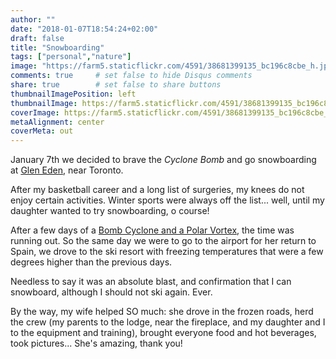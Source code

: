 ```yaml
---
author: ""
date: "2018-01-07T18:54:24+02:00"
draft: false
title: "Snowboarding"
tags: ["personal","nature"]
image: "https://farm5.staticflickr.com/4591/38681399135_bc196c8cbe_h.jpg"
comments: true     # set false to hide Disqus comments
share: true        # set false to share buttons
thumbnailImagePosition: left
thumbnailImage: https://farm5.staticflickr.com/4591/38681399135_bc196c8cbe_h.jpg
coverImage: https://farm5.staticflickr.com/4591/38681399135_bc196c8cbe_h.jpg
metaAlignment: center
coverMeta: out
---
```

January 7th we decided to brave the *Cyclone Bomb* and go snowboarding at [Glen Eden](https://gleneden.on.ca/), near Toronto.

<!--more-->

After my basketball career and a long list of surgeries, my knees do not enjoy certain activities. Winter sports were always off the list... well, until my daughter wanted to try snowboarding, o course!

After a few days of a [Bomb Cyclone and a Polar Vortex](https://www.washingtonpost.com/news/capital-weather-gang/wp/2018/01/02/monster-storm-to-blast-east-coast-before-polar-vortex-uncorks-tremendous-cold-late-this-week/), the time was running out. So the same day we were to go to the airport for her return to Spain, we drove to the ski resort with freezing temperatures that were a few degrees higher than the previous days.

Needless to say it was an absolute blast, and confirmation that I can snowboard, although I should not ski again. Ever.

By the way, my wife helped SO much: she drove in the frozen roads, herd the crew (my parents to the lodge, near the fireplace, and my daughter and I to the equipment and training), brought everyone food and hot beverages, took pictures... She's amazing, thank you!

<div id="flickrembed"></div><div style="position:absolute; top:-70px; display:block; text-align:center; z-index:-1;"></div><script src='https://flickrembed.com/embed_v2.js.php?source=flickr&layout=responsive&input=www.flickr.com/photos/jcortell/albums/72157691317356234&sort=5&by=album&theme=default&scale=fill&limit=100&skin=default&autoplay=true'></script>